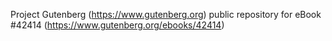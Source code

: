 Project Gutenberg (https://www.gutenberg.org) public repository for
eBook #42414 (https://www.gutenberg.org/ebooks/42414)
